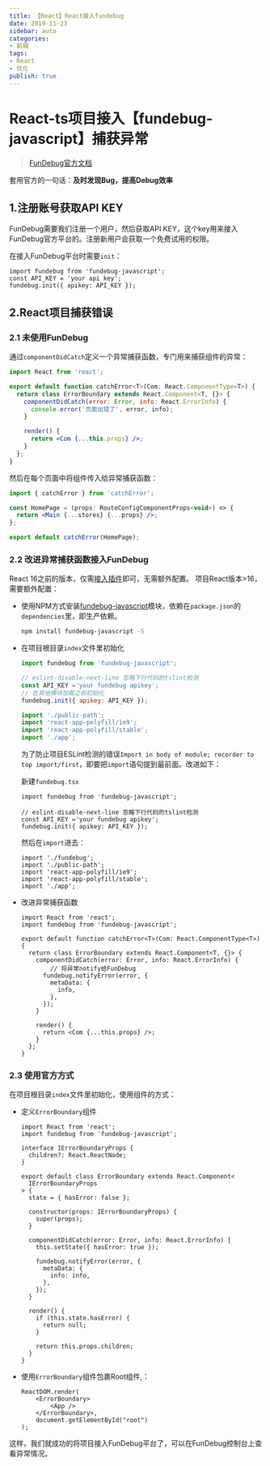 ```yaml
---
title: 【React】React接入fundebug
date: 2019-11-23
sidebar: auto
categories: 
- 前端
tags: 
- React
- 优化
publish: true
---
```


# React-ts项目接入【fundebug-javascript】捕获异常

> [FunDebug官方文档](https://docs.fundebug.com/notifier/javascript/test.html)

 套用官方的一句话：**及时发现Bug，提高Debug效率** 

## 1.注册账号获取API KEY

FunDebug需要我们注册一个用户，然后获取API KEY，这个key用来接入FunDebug官方平台的。注册新用户会获取一个免费试用的权限。

在接入FunDebug平台时需要`init`：

```tsx
import fundebug from 'fundebug-javascript';
const API_KEY = 'your api key';
fundebug.init({ apikey: API_KEY });
```

## 2.React项目捕获错误

### 2.1 未使用FunDebug

通过`componentDidCatch`定义一个异常捕获函数，专门用来捕获组件的异常：

```jsx
import React from 'react';

export default function catchError<T>(Com: React.ComponentType<T>) {
  return class ErrorBoundary extends React.Component<T, {}> {
    componentDidCatch(error: Error, info: React.ErrorInfo) {
      console.error('页面出错了', error, info);
    }

    render() {
      return <Com {...this.props} />;
    }
  };
}
```

然后在每个页面中将组件传入给异常捕获函数：

```jsx
import { catchError } from 'catchError';

const HomePage = (props: RouteConfigComponentProps<void>) => {
  return <Main {...stores} {...props} />;
};

export default catchError(HomePage);
```

### 2.2 改进异常捕获函数接入FunDebug

 React 16之前的版本，仅需[接入插件](https://docs.fundebug.com/notifier/javascript/integration/npm.html)即可，无需额外配置。 项目React版本>16，需要额外配置：

+ 使用NPM方式安装[fundebug-javascript](https://www.npmjs.com/package/fundebug-javascript)模块，依赖在`package.json`的`dependencies`里，即生产依赖。

  ```bash
  npm install fundebug-javascript -S
  ```

+ 在项目根目录`index`文件里初始化

  ```jsx
  import fundebug from 'fundebug-javascript';
  
  // eslint-disable-next-line 忽略下行代码的tslint检测
  const API_KEY ='your fundebug apikey';
  // 在其他模块加载之前初始化
  fundebug.init({ apikey: API_KEY });
  
  import './public-path';
  import 'react-app-polyfill/ie9';
  import 'react-app-polyfill/stable';
  import './app';
  ```

  为了防止项目ESLint检测的错误`Import in body of module; recorder to top import/first`，即要把`import`语句提到最前面。改进如下：

  新建`fundebug.tsx`

  ```tsx
  import fundebug from 'fundebug-javascript';
  
  // eslint-disable-next-line 忽略下行代码的tslint检测
  const API_KEY ='your fundebug apikey';
  fundebug.init({ apikey: API_KEY });
  ```

  然后在`import`进去：

  ```tsx
  import './fundebug';
  import './public-path';
  import 'react-app-polyfill/ie9';
  import 'react-app-polyfill/stable';
  import './app';
  ```

+ 改进异常捕获函数

  ```tsx
  import React from 'react';
  import fundebug from 'fundebug-javascript';
  
  export default function catchError<T>(Com: React.ComponentType<T>) {
    return class ErrorBoundary extends React.Component<T, {}> {
      componentDidCatch(error: Error, info: React.ErrorInfo) {
          // 将异常notify给FunDebug
        fundebug.notifyError(error, {
          metaData: {
            info,
          },
        });
      }
  
      render() {
        return <Com {...this.props} />;
      }
    };
  }
  ```

### 2.3 使用官方方式

在项目根目录`index`文件里初始化，使用组件的方式：

+ 定义`ErrorBoundary`组件

  ```tsx
  import React from 'react';
  import fundebug from 'fundebug-javascript';
  
  interface IErrorBoundaryProps {
    children?: React.ReactNode;
  }
  
  export default class ErrorBoundary extends React.Component<
    IErrorBoundaryProps
  > {
    state = { hasError: false };
  
    constructor(props: IErrorBoundaryProps) {
      super(props);
    }
  
    componentDidCatch(error: Error, info: React.ErrorInfo) {
      this.setState({ hasError: true });
  
      fundebug.notifyError(error, {
        metaData: {
          info: info,
        },
      });
    }
  
    render() {
      if (this.state.hasError) {
        return null;
      }
  
      return this.props.children;
    }
  }
  ```

+ 使用`ErrorBoundary`组件包裹Root组件,：

  ```tsx
  ReactDOM.render(
      <ErrorBoundary>
          <App />
      </ErrorBoundary>,
      document.getElementById("root")
  );
  ```



这样，我们就成功的将项目接入FunDebug平台了，可以在FunDebug控制台上查看异常情况。
